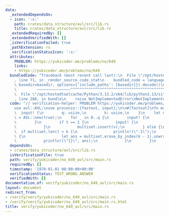 ```yaml
---
data:
  _extendedDependsOn:
  - icon: ':x:'
    path: crates/data_structure/avl/src/lib.rs
    title: crates/data_structure/avl/src/lib.rs
  _extendedRequiredBy: []
  _extendedVerifiedWith: []
  _isVerificationFailed: true
  _pathExtension: rs
  _verificationStatusIcon: ':x:'
  attributes:
    PROBLEM: https://yukicoder.me/problems/no/649
    links:
    - https://yukicoder.me/problems/no/649
  bundledCode: "Traceback (most recent call last):\n  File \"/opt/hostedtoolcache/Python/3.13.2/x64/lib/python3.13/site-packages/onlinejudge_verify/documentation/build.py\"\
    , line 71, in _render_source_code_stat\n    bundled_code = language.bundle(stat.path,\
    \ basedir=basedir, options={'include_paths': [basedir]}).decode()\n          \
    \         ~~~~~~~~~~~~~~~^^^^^^^^^^^^^^^^^^^^^^^^^^^^^^^^^^^^^^^^^^^^^^^^^^^^^^^^^^^^^^^^^^\n\
    \  File \"/opt/hostedtoolcache/Python/3.13.2/x64/lib/python3.13/site-packages/onlinejudge_verify/languages/rust.py\"\
    , line 288, in bundle\n    raise NotImplementedError\nNotImplementedError\n"
  code: "// verification-helper: PROBLEM https://yukicoder.me/problems/no/649\n\n\
    use avl::AVL;\nuse proconio::{fastout, input};\n\n#[fastout]\nfn main() {\n  \
    \  input! {\n        q: usize,\n        k: usize,\n    }\n    let mut multiset\
    \ = AVL::new(true);\n    for _ in 0..q {\n        input! {\n            t: u8,\n\
    \        }\n        if t == 1 {\n            input! {\n                v: u64,\n\
    \            }\n            multiset.insert(v);\n        } else {\n          \
    \  if multiset.len() < k {\n                println!(\"-1\");\n            } else\
    \ {\n                let ans = multiset.erase_by_index(k - 1).unwrap();\n    \
    \            println!(\"{}\", ans);\n            }\n        }\n    }\n}\n"
  dependsOn:
  - crates/data_structure/avl/src/lib.rs
  isVerificationFile: true
  path: verify/yukicoder/no_649_avl/src/main.rs
  requiredBy: []
  timestamp: '1970-01-01 00:00:00+00:00'
  verificationStatus: TEST_WRONG_ANSWER
  verifiedWith: []
documentation_of: verify/yukicoder/no_649_avl/src/main.rs
layout: document
redirect_from:
- /verify/verify/yukicoder/no_649_avl/src/main.rs
- /verify/verify/yukicoder/no_649_avl/src/main.rs.html
title: verify/yukicoder/no_649_avl/src/main.rs
---
```

